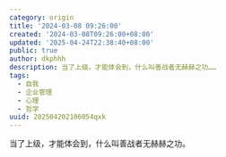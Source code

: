 ```yaml
---
category: origin
title: '2024-03-08 09:26:00'
created: '2024-03-08T09:26:00+08:00'
updated: '2025-04-24T22:38:40+08:00'
public: true
author: dkphhh
description: 当了上级，才能体会到，什么叫善战者无赫赫之功……
tags:
  - 自我
  - 企业管理
  - 心理
  - 哲学
uuid: 202504202106054qxk
---
```


当了上级，才能体会到，什么叫善战者无赫赫之功。
